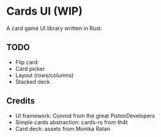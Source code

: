 Cards UI (WIP)
========

A card game UI library written in Rust.

TODO
----
* Flip card
* Card picker
* Layout (rows/columns)
* Stacked deck

Credits
-------
* UI framework: Conrod from the great PistonDevelopers
* Simple cards abstraction: cards-rs from th4t
* Card deck: assets from Monika Ratan
